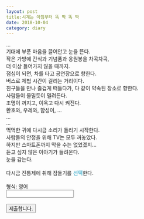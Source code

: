 ```yaml
---
layout: post
title:시계는 아침부터 똑 딱 똑 딱
date: 2018-10-04
category: diary
---
```


<script>
  function jsMove(){
    var baselink = "/secrets/loop";
    var pc = document.getElementById('passcode').value;
    var temp = baselink.concat(pc);
    window.open(temp.toLowerCase());
  }
</script>

<div>
<a href="https://hahsy-hr.github.io/category/#diary"></a>...<br>
기대에 부푼 마음을 끌어안고 눈을 뜬다.<br>
작은 가방에 간식과 기념품과 응원봉을 차곡차곡,<br>
더 이상 들어가지 않을 때까지.<br>
점심이 되면, 차를 타고 공연장으로 향한다.<br>
버스로 제법 시간이 걸리는 거리이다.<br>
친구들을 만나 즐겁게 떠들다가, 다 같이 약속된 장소로 향한다.<br>
사람들이 물밀듯이 밀려든다.<br>
조명이 꺼지고, 이윽고 다시 켜진다.<br>
환호와, 우레와, 함성이, ... <br>
...<br>
...<br>
먹먹한 귀에 다시금 소리가 들리기 시작한다.<br>
사람들의 안정을 위해 TV는 모두 꺼놓았다.<br>
하지만 스마트폰까지 막을 수는 없었겠지...<br>
듣고 싶지 않은 이야기가 들려온다.<br>
눈을 감는다.<br>
<br>
다시금 진통제에 취해 잠들기를 <span style="color:#65bed6"><b>선택</b></span>한다.<br>
<br>
형식: 영어
<br>
<form autocomplete='off' onsubmit = "jsMove();">
  <input id = 'passcode' type='text' required><br>
  <br>
  <input type = 'submit' value = '제출합니다.'>
</form>
</div>